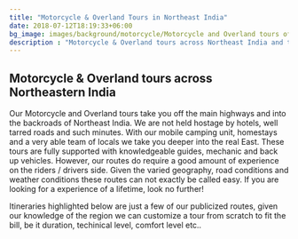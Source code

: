```yaml
---
title: "Motorcycle & Overland Tours in Northeast India"
date: 2018-07-12T18:19:33+06:00
bg_image: images/background/motorcycle/Motorcycle and Overland tours of northeast india.jpg
description : "Motorcycle & Overland tours across Northeast India and the Eastern Himalayas. Our motorcycle & overland tours takes you on some of the most interior and remote parts of northeast India"
---
```


## Motorcycle & Overland tours across Northeastern India

Our Motorcycle and Overland tours take you off the main highways and into the backroads of Northeast India. We are not held hostage by hotels, well tarred roads and such minutes. With our mobile camping unit, homestays and a very able team of locals we take you deeper into the real East. These tours are fully supported with knowledgeable guides, mechanic and back up vehicles. However, our routes do require a good amount of experience on the riders / drivers side. Given the varied geography, road conditions and weather conditions these routes can not exactly be called easy. If you are looking for a experience of a lifetime, look no further!

Itineraries highlighted below are just a few of our publicized routes, given our knowledge of the region we can customize a tour from scratch to fit the bill, be it duration, techinical level, comfort level etc..